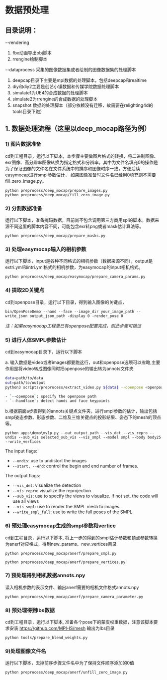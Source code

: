 # 数据预处理
## 目录说明：
--rendering
1. fbx动画导出obj脚本
2. rrengine绘制脚本

--dataprocess
采集的图像数据集或者绘制的图像数据集的处理脚本
1. deepcap目录下主要是mpi数据的处理脚本，包括deepcap和realtime
2. diy和diy2主要是创艺小镇数据和传媒学院数据处理脚本
3. simulate1为UE4的合成数据的处理脚本
4. simulate2为rrengine的合成数据的处理脚本
5. snapshot 数据的处理脚本（部分依赖没有迁移，故需要在relighting4d的tools目录下跑）


## 1. 数据处理流程（这里以deep_mocap路径为例）
### 1) 图片数据准备
cd到工程目录，运行以下脚本，本步骤主要做图片格式的转换，将二进制图像、exr图像、高分辨率图像转换为指定格式和分辨率。其中为文件名填充0的操作是为了保证图像的文件名在文件系统中的排序和图像时序一致，方便后续easymocap进行smpl参数估计， 如果图像准备时文件名已经用0填充则不需要fill_zero_image.py。
```
python preprocess/deep_mocap/prepare_images.py
python preprocess/deep_mocap/fill_zero_image.py
```

### 2) 分割数据准备
运行以下脚本，准备掩码数据，目前尚不包含调用第三方商用spi的脚本。数据来源不同这里的脚本内容不同，可能包含exr转png或者mask估计算法等。
```
python preprocess/deep_mocap/prepare_masks.py
```
    

### 3) 处理easymocap输入的相机参数
运行以下脚本，input是各种不同格式的相机参数（数据来源不同），output是extri.yml和intri.yml格式的相机参数，为easymocap的input相机格式。
```
python preprocess/deep_mocap/easymocap/prepare_camera_params.py
```

### 4) 提取2D关键点
cd到openpose目录，运行以下目录，得到输入图像的关键点，
```
bin/OpenPoseDemo --hand --face --image_dir your_image_path --write_json output_json_path -display 0 -render_pose 0
```
    
*注：如果easymocap工程里已有openpose配置完成，则此步骤可跳过*
### 5) 进行人体SMPL参数估计
cd到easymocap目录下，运行以下脚本

a. 输入数据是video或者images都要跑这行，out和openpose选项可以省略,主要作用是将video转成图像同时把openpose的输出转为annots文件夹

```bash
data=path/to/data
out=path/to/output
python3 scripts/preprocess/extract_video.py ${data} --openpose <openpose_path> --handface

- `--openpose`: specify the openpose path
- `--handface`: detect hands and face keypoints

```
b.根据前面a步骤得到的annots关键点文件夹，进行smpl参数的估计，输出包括smpl姿态参数、形态参数、二维及三维关键点的投影结果、姿态下的mesh的顶点等。
```
python apps\demo\mv1p.py --out output_path --vis_det --vis_repro --undis --sub_vis selected_sub_vis --vis_smpl --model smpl --body body25 --write_vertices
```
The input flags:

- `--undis`: use to undistort the images
- `--start, --end`: control the begin and end number of frames.

The output flags:

- `--vis_det`: visualize the detection
- `--vis_repro`: visualize the reprojection
- `--sub_vis`: use to specify the views to visualize. If not set, the code will use all views
- `--vis_smpl`: use to render the SMPL mesh to images.
- `--write_smpl_full`: use to write the full poses of the SMPL 
    

### 6) 预处理easymocap生成的smpl参数和vertice
cd到工程目录，运行以下脚本, 将上一步的得到的smpl估计参数和顶点参数转换为anerf对应格式，得到new_params、new_vertices目录
```
python preprocess/deep_mocap/anerf/prepare_smpl.py

python preprocess/deep_mocap/anerf/prepare_vertices.py
```
    
### 7) 预处理得到相机数据annots.npy
读入相机参数的表示文件、输出anerf需要的相机文件格式annots.npy
```
python preprocess/deep_mocap/anerf/prepare_camera_parameter.py
```
    
### 8) 预处理得到lbs数据
cd到工程目录，运行以下脚本, 准备各个pose下的蒙皮权重数据，注意该脚本要求安装 https://github.com/MPI-IS/mesh 输出为lbs目录
```
python tools/prepare_blend_weights.py
```
    
### 9)处理图像文件名
运行以下脚本，去掉前序步骤文件名中为了保持文件顺序添加的0值
```
python preprocess/deep_mocap/anerf/unfill_zero_image.py
```
    
